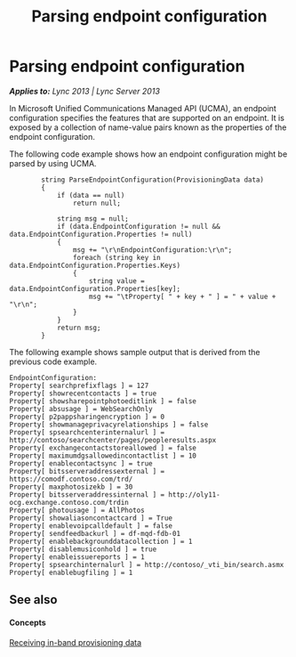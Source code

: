 ﻿---
title: Parsing endpoint configuration
TOCTitle: Parsing endpoint configuration
ms:assetid: 6566b1dd-4c85-41d9-91c1-20848179f30d
ms:mtpsurl: https://msdn.microsoft.com/en-us/library/Dn454638(v=office.15)
ms:contentKeyID: 57093346
ms.date: 07/24/2014
mtps_version: v=office.15
---

# Parsing endpoint configuration


_**Applies to:** Lync 2013 | Lync Server 2013_

In Microsoft Unified Communications Managed API (UCMA), an endpoint configuration specifies the features that are supported on an endpoint. It is exposed by a collection of name-value pairs known as the properties of the endpoint configuration.

The following code example shows how an endpoint configuration might be parsed by using UCMA.

``` 
        string ParseEndpointConfiguration(ProvisioningData data)
        {
            if (data == null)
                return null;

            string msg = null;
            if (data.EndpointConfiguration != null && data.EndpointConfiguration.Properties != null)
            {
                msg += "\r\nEndpointConfiguration:\r\n";
                foreach (string key in data.EndpointConfiguration.Properties.Keys)
                {
                    string value = data.EndpointConfiguration.Properties[key];
                    msg += "\tProperty[ " + key + " ] = " + value + "\r\n";
                }
            }
            return msg;
        }
```

The following example shows sample output that is derived from the previous code example.

    EndpointConfiguration:
    Property[ searchprefixflags ] = 127
    Property[ showrecentcontacts ] = true
    Property[ showsharepointphotoeditlink ] = false
    Property[ absusage ] = WebSearchOnly
    Property[ p2pappsharingencryption ] = 0
    Property[ showmanageprivacyrelationships ] = false
    Property[ spsearchcenterinternalurl ] = http://contoso/searchcenter/pages/peopleresults.aspx
    Property[ exchangecontactstoreallowed ] = false
    Property[ maximumdgsallowedincontactlist ] = 10
    Property[ enablecontactsync ] = true
    Property[ bitsserveraddressexternal ] = https://comodf.contoso.com/trd/
    Property[ maxphotosizekb ] = 30
    Property[ bitsserveraddressinternal ] = http://oly11-ocg.exchange.contoso.com/trdin
    Property[ photousage ] = AllPhotos
    Property[ showaliasoncontactcard ] = True
    Property[ enablevoipcalldefault ] = false
    Property[ sendfeedbackurl ] = df-mqd-fdb-01
    Property[ enablebackgrounddatacollection ] = 1
    Property[ disablemusiconhold ] = true
    Property[ enableissuereports ] = 1
    Property[ spsearchinternalurl ] = http://contoso/_vti_bin/search.asmx
    Property[ enablebugfiling ] = 1

## See also

#### Concepts

[Receiving in-band provisioning data](receiving-in-band-provisioning-data.md)

